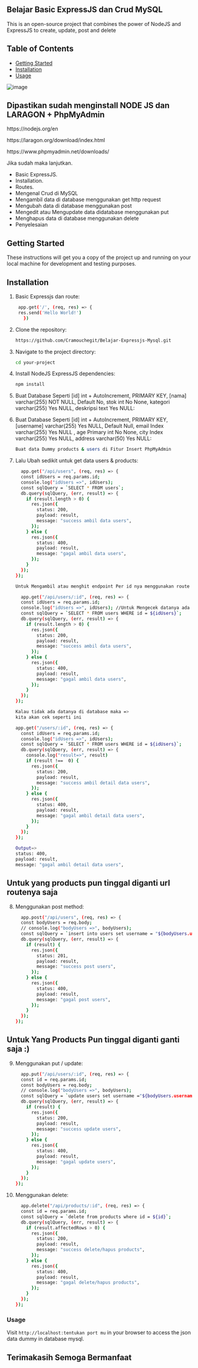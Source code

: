 ## Belajar Basic ExpressJS dan Crud MySQL

This is an open-source project that combines the power of NodeJS and ExpressJS to create, update, post and delete

## Table of Contents

- [Getting Started](#getting-started)
- [Installation](#installation)
- [Usage](#usage)

![image](https://avatars.githubusercontent.com/u/124861834?v=4)

## Dipastikan sudah menginstall NODE JS dan LARAGON + PhpMyAdmin
<p>https://nodejs.org/en</p>
<p>https://laragon.org/download/index.html</p>
<p>https://www.phpmyadmin.net/downloads/</p>
Jika sudah maka lanjutkan.

- Basic ExpressJS.
- Installation.
- Routes.
- Mengenal Crud di MySQL
- Mengambil data di database menggunakan get http request
- Mengubah data di database menggunakan post
- Mengedit atau Mengupdate data didatabase menggunakan put
- Menghapus data di database menggunakan delete
- Penyelesaian

## Getting Started

These instructions will get you a copy of the project up and running on your local machine for development and testing purposes.


## Installation

1. Basic Expressjs dan route:
   ```bash
    app.get('/', (req, res) => {
    res.send('Hello World!')
	  })
    ```

2. Clone the repository:

    ```bash
    https://github.com/Cramouchegit/Belajar-Expressjs-Mysql.git
    ```

3. Navigate to the project directory:

    ```bash
    cd your-project
    ```

4. Install NodeJS ExpressJS dependencies:

    ```bash
    npm install
    ```

5. Buat Database Seperti [id] int + AutoIncrement, PRIMARY KEY, [nama] varchar(255) NOT NULL, Default No, stok int	No	None, kategori	varchar(255) Yes	NULL, deskripsi	text	Yes	NULL:
6. Buat Database Seperti [id] int + AutoIncrement, PRIMARY KEY, [username] varchar(255) Yes NULL, Default Null, email Index	varchar(255) Yes	NULL	, age Primary	int	No	None, city Index varchar(255) Yes	NULL, address	varchar(50)	Yes	NULL:

    ```bash
    Buat data Dummy products & users di Fitur Insert PhpMyAdmin
    ```

7. Lalu Ubah sedikit untuk get data users & products:

    ```bash
	  app.get("/api/users", (req, res) => {
	  const idUsers = req.params.id;
	  console.log("idUsers =>", idUsers);
	  const sqlQuery = `SELECT * FROM users`;
	  db.query(sqlQuery, (err, result) => {
	    if (result.length > 0) {
	      res.json({
	        status: 200,
	        payload: result,
	        message: "success ambil data users",
	      });
	    } else {
	      res.json({
	        status: 400,
	        payload: result,
	        message: "gagal ambil data users",
	      });
	    }
	  });
	});

	Untuk Mengambil atau menghit endpoint Per id nya menggunakan route seperti ini =>
	
	  app.get("/api/users/:id", (req, res) => {
	  const idUsers = req.params.id;
	  console.log("idUsers =>", idUsers); //Untuk Mengecek datanya ada atau tidak
	  const sqlQuery = `SELECT * FROM users WHERE id = ${idUsers}`;
	  db.query(sqlQuery, (err, result) => {
	    if (result.length > 0) {
	      res.json({
	        status: 200,
	        payload: result,
	        message: "success ambil data users",
	      });
	    } else {
	      res.json({
	        status: 400,
	        payload: result,
	        message: "gagal ambil data users",
	      });
	    }
	  });
	});
    ```
    ```bash
	Kalau tidak ada datanya di database maka =>
	kita akan cek seperti ini
	
	app.get("/users/:id", (req, res) => {
	  const idUsers = req.params.id;
	  console.log("idUsers =>", idUsers);
	  const sqlQuery = `SELECT * FROM users WHERE id = ${idUsers}`;
	  db.query(sqlQuery, (err, result) => {
		console.log("result=>", result)
	    if (result !==  0) {
	      res.json({
	        status: 200,
	        payload: result,
	        message: "success ambil detail data users",
	      });
	    } else {
	      res.json({
	        status: 400,
	        payload: result,
	        message: "gagal ambil detail data users",
	      });
	    }
	  });
	});
	
	Output=>
	status: 400,
	payload: result,
	message: "gagal ambil detail data users",
    ```
    
## Untuk yang products pun tinggal diganti url routenya saja 
    
8. Menggunakan post method:

    ```bash
	  app.post("/api/users", (req, res) => {
	  const bodyUsers = req.body;
	  // console.log("bodyUsers =>", bodyUsers);
	  const sqlQuery = `insert into users set username = "${bodyUsers.username}",email = "${bodyUsers.email}",age = ${bodyUsers.age},city = "${bodyUsers.city}",address = "${bodyUsers.address}"`;
	  db.query(sqlQuery, (err, result) => {
	    if (result) {
	      res.json({
	        status: 201,
	        payload: result,
	        message: "success post users",
	      });
	    } else {
	      res.json({
	        status: 400,
	        payload: result,
	        message: "gagal post users",
	      });
	    }
	  });
	});
    ```

## Untuk Yang Products Pun tinggal diganti ganti saja :)

9. Menggunakan put / update:

    ```bash
	  app.put("/api/users/:id", (req, res) => {
	  const id = req.params.id;
	  const bodyUsers = req.body;
	  // console.log("bodyUsers =>", bodyUsers);
	  const sqlQuery = `update users set username ="${bodyUsers.username}",email= "${bodyUsers.email}", age = ${bodyUsers.age}, city= "${bodyUsers.city}", address= "${bodyUsers.address}" where id = ${id}`;
	  db.query(sqlQuery, (err, result) => {
	    if (result) {
	      res.json({
	        status: 200,
	        payload: result,
	        message: "success update users",
	      });
	    } else {
	      res.json({
	        status: 400,
	        payload: result,
	        message: "gagal update users",
	      });
	    }
	  });
	});
    ```

10. Menggunakan delete:

    ```bash
	  app.delete("/api/products/:id", (req, res) => {
	  const id = req.params.id;
	  const sqlQuery = `delete from products where id = ${id}`;
	  db.query(sqlQuery, (err, result) => {
	    if (result.affectedRows > 0) {
	      res.json({
	        status: 200,
	        payload: result,
	        message: "success delete/hapus products",
	      });
	    } else {
	      res.json({
	        status: 400,
	        payload: result,
	        message: "gagal delete/hapus products",
	      });
	    }
	  });
	});
    ```

### Usage

Visit `http://localhost:tentukan port mu` in your browser to access the json data dummy in database mysql.

## Terimakasih Semoga Bermanfaat
